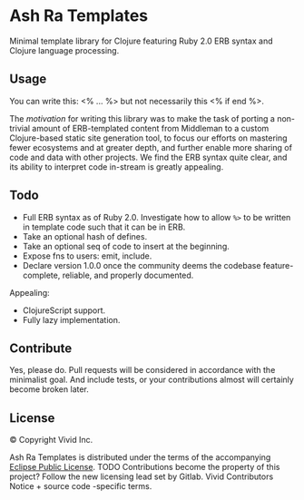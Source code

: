 # Ash Ra Templates

Minimal template library for Clojure featuring Ruby 2.0 ERB syntax and Clojure language processing.

## Usage

You can write this: <% ... %>  but not necessarily this <% if end %>.

The _motivation_ for writing this library was to make the task of porting a non-trivial amount of ERB-templated content from Middleman to a custom Clojure-based static site generation tool, to focus our efforts on mastering fewer ecosystems and at greater depth, and further enable more sharing of code and data with other projects.
We find the ERB syntax quite clear, and its ability to interpret code in-stream is greatly appealing.

## Todo

- Full ERB syntax as of Ruby 2.0. Investigate how to allow ``%>`` to be written in template code such that it can be in ERB.
- Take an optional hash of defines.
- Take an optional seq of code to insert at the beginning.
- Expose fns to users: emit, include.
- Declare version 1.0.0 once the community deems the codebase feature-complete, reliable, and properly documented.

Appealing:
- ClojureScript support.
- Fully lazy implementation.

## Contribute

Yes, please do. Pull requests will be considered in accordance with the minimalist goal. And include tests, or your contributions almost will certainly become broken later.

## License

© Copyright Vivid Inc.

Ash Ra Templates is distributed under the terms of the accompanying [Eclipse Public License](LICENSE).
TODO Contributions become the property of this project? Follow the new licensing lead set by Gitlab. Vivid Contributors Notice + source code -specific terms.
